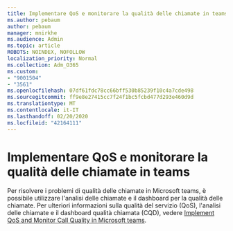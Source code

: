 ```yaml
---
title: Implementare QoS e monitorare la qualità delle chiamate in teams
ms.author: pebaum
author: pebaum
manager: mnirkhe
ms.audience: Admin
ms.topic: article
ROBOTS: NOINDEX, NOFOLLOW
localization_priority: Normal
ms.collection: Adm_O365
ms.custom:
- "9001504"
- "3561"
ms.openlocfilehash: 07df61fdc78cc66bff530b85239f10c4a7cde498
ms.sourcegitcommit: ff9e8e27415cc7f24f1bc5fcbd477d293e460d9d
ms.translationtype: MT
ms.contentlocale: it-IT
ms.lasthandoff: 02/20/2020
ms.locfileid: "42164111"
---
```

# <a name="implement-qos-and-monitor-call-quality-in-teams"></a>Implementare QoS e monitorare la qualità delle chiamate in teams

Per risolvere i problemi di qualità delle chiamate in Microsoft teams, è possibile utilizzare l'analisi delle chiamate e il dashboard per la qualità delle chiamate. Per ulteriori informazioni sulla qualità del servizio (QoS), l'analisi delle chiamate e il dashboard qualità chiamata (CQD), vedere [Implement QoS and Monitor Call Quality in Microsoft teams](https://docs.microsoft.com/en-us/microsoftteams/monitor-call-quality-qos). 
